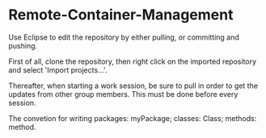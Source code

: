 # Remote-Container-Management

Use Eclipse to edit the repository by either pulling, or committing and pushing.

First of all, clone the repository, then right click on the imported repository and select 'Import projects...'.

Thereafter, when starting a work session, be sure to pull in order to get the updates from other group members. This must be done before every session. 

The convetion for writing packages:  myPackage;
                           classes:  Class;
                           methods:  method.
